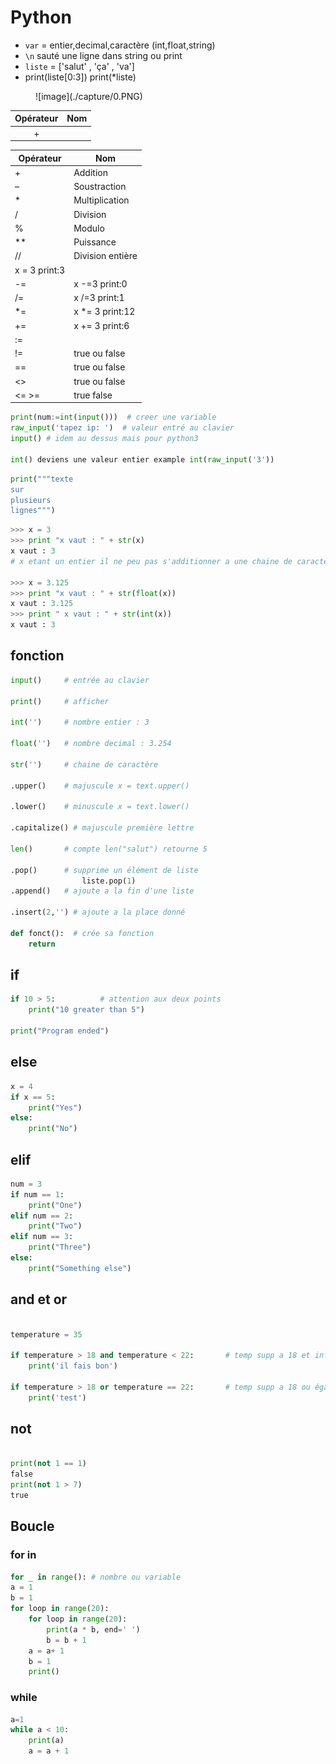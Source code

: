 # Python

- `var` = entier,decimal,caractère (int,float,string)
- `\n` sauté une ligne dans string ou print
- `liste` = ['salut' , 'ça' , 'va']
- print(liste[0:3]) print(*liste)

<figure markdown=1>
![image](./capture/0.PNG)
</figure>

| Opérateur | Nom   |
| :----:    | :----:|
| +


| Opérateur | Nom              |
|-----------|------------------|
| +         | Addition         |
| –         | Soustraction     |
| *         | Multiplication   |
| /         | Division         |
| %         | Modulo           |
| **        | Puissance        |
| //        | Division entière |
| x = 3 print:3|
| -= | x -=3 print:0 | soustraction |
|  /=  | x /=3 print:1   | division |
|  *=   | x *= 3 print:12   | multiplication |
| += | x += 3 print:6 | addition |
| := |  | 
| != | true ou false |  non egal
| == | true ou false  | egal
| <> | true ou false | plus grand ou plus petit 
| <= >= | true false |  plus petit, grand et égal

````py
print(num:=int(input()))  # creer une variable  
raw_input('tapez ip: ')  # valeur entré au clavier 
input() # idem au dessus mais pour python3

int() deviens une valeur entier example int(raw_input('3'))
````
````py
print("""texte
sur
plusieurs
lignes""")
````


````py
>>> x = 3
>>> print "x vaut : " + str(x) 
x vaut : 3
# x etant un entier il ne peu pas s'additionner a une chaine de caractère 

>>> x = 3.125
>>> print "x vaut : " + str(float(x))
x vaut : 3.125
>>> print " x vaut : " + str(int(x))
x vaut : 3

````
## fonction


````py
input()     # entrée au clavier 

print()     # afficher 

int('')     # nombre entier : 3

float('')   # nombre decimal : 3.254

str('')     # chaine de caractère 

.upper()    # majuscule x = text.upper()

.lower()    # minuscule x = text.lower()

.capitalize() # majuscule première lettre 

len()       # compte len("salut") retourne 5

.pop()      # supprime un élément de liste 
                liste.pop(1)
.append()   # ajoute a la fin d'une liste 

.insert(2,'') # ajoute a la place donné  

def fonct():  # crée sa fonction
    return
````

## if 

````py
if 10 > 5:          # attention aux deux points 
    print("10 greater than 5")

print("Program ended")

````

## else

``````py
x = 4
if x == 5:
    print("Yes")
else:
    print("No")

``````

## elif

``````py
num = 3
if num == 1:
    print("One")
elif num == 2:
    print("Two")
elif num == 3: 
    print("Three")
else: 
    print("Something else")

``````

## and et or 

```py

temperature = 35

if temperature > 18 and temperature < 22:       # temp supp a 18 et inf a 22
    print('il fais bon')

if temperature > 18 or temperature == 22:       # temp supp a 18 ou égal (bolléen)
    print('test')
```

## not 

```py 

print(not 1 == 1)
false
print(not 1 > 7)
true

```

## Boucle

### for in 

````py
for _ in range(): # nombre ou variable
a = 1
b = 1
for loop in range(20):
    for loop in range(20):
        print(a * b, end=' ')
        b = b + 1
    a = a+ 1
    b = 1
    print()
````

### while

````py
a=1
while a < 10:
    print(a)
    a = a + 1
````